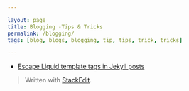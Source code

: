 ```yaml
---

layout: page
title: Blogging -Tips & Tricks
permalink: /blogging/
tags: [blog, blogs, blogging, tip, tips, trick, tricks]

---
```


* [Escape Liquid template tags in Jekyll posts](https://sarathlal.com/escape-liquid-tag-in-jekyll-posts/)


> Written with [StackEdit](https://stackedit.io/).
<!--stackedit_data:
eyJoaXN0b3J5IjpbLTE3NjA3MjUxNTddfQ==
-->